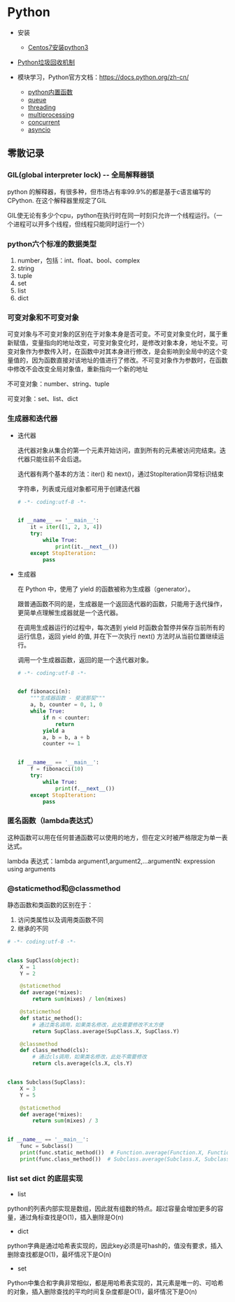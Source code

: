 # Python

+ 安装
  + [Centos7安装python3](Centos7安装python3.md)

+ [Python垃圾回收机制](Python垃圾回收机制.md)

+ 模块学习，Python官方文档：https://docs.python.org/zh-cn/
  + [python内置函数](python内置函数.md)
  + [queue](queue.md)
  + [threading](threading.md)
  + [multiprocessing](multiprocessing.md)
  + [concurrent](concurrent.md)
  + [asyncio](asyncio.md)

## 零散记录

### GIL(global interpreter lock) -- 全局解释器锁

python 的解释器，有很多种，但市场占有率99.9%的都是基于c语言编写的CPython.  在这个解释器里规定了GIL

GIL使无论有多少个cpu，python在执行时在同一时刻只允许一个线程运行。（一个进程可以开多个线程，但线程只能同时运行一个）

### python六个标准的数据类型

1. number，包括：int、float、bool、complex
2. string
3. tuple
4. set
5. list
6. dict
  
### 可变对象和不可变对象

可变对象与不可变对象的区别在于对象本身是否可变。不可变对象变化时，属于重新赋值，变量指向的地址改变，可变对象变化时，是修改对象本身，地址不变。可变对象作为参数传入时，在函数中对其本身进行修改，是会影响到全局中的这个变量值的，因为函数直接对该地址的值进行了修改。不可变对象作为参数时，在函数中修改不会改变全局对象值，重新指向一个新的地址

不可变对象：number、string、tuple

可变对象：set、list、dict

### 生成器和迭代器

+ 迭代器

  迭代器对象从集合的第一个元素开始访问，直到所有的元素被访问完结束。迭代器只能往前不会后退。

  迭代器有两个基本的方法：iter() 和 next()，通过StopIteration异常标识结束

  字符串，列表或元组对象都可用于创建迭代器

  ```python
  # -*- coding:utf-8 -*-


  if __name__ == '__main__':
      it = iter([1, 2, 3, 4])
      try:
          while True:
              print(it.__next__())
      except StopIteration:
          pass

  ```

+ 生成器

  在 Python 中，使用了 yield 的函数被称为生成器（generator）。

  跟普通函数不同的是，生成器是一个返回迭代器的函数，只能用于迭代操作，更简单点理解生成器就是一个迭代器。

  在调用生成器运行的过程中，每次遇到 yield 时函数会暂停并保存当前所有的运行信息，返回 yield 的值, 并在下一次执行 next() 方法时从当前位置继续运行。

  调用一个生成器函数，返回的是一个迭代器对象。

  ```python
  # -*- coding:utf-8 -*-


  def fibonacci(n):
      """生成器函数 - 斐波那契"""
      a, b, counter = 0, 1, 0
      while True:
          if n < counter:
              return
          yield a
          a, b = b, a + b
          counter += 1


  if __name__ == '__main__':
      f = fibonacci(10)
      try:
          while True:
              print(f.__next__())
      except StopIteration:
          pass
  ```

### 匿名函数（lambda表达式）

这种函数可以用在任何普通函数可以使用的地方，但在定义时被严格限定为单一表达式。

lambda 表达式：lambda argument1,argument2,...argumentN: expression using arguments

### @staticmethod和@classmethod

静态函数和类函数的区别在于：

1. 访问类属性以及调用类函数不同
2. 继承的不同

```python
# -*- coding:utf-8 -*-


class SupClass(object):
    X = 1
    Y = 2

    @staticmethod
    def average(*mixes):
        return sum(mixes) / len(mixes)

    @staticmethod
    def static_method():
        # 通过类名调用，如果类名修改，此处需要修改不太方便
        return SupClass.average(SupClass.X, SupClass.Y)

    @classmethod
    def class_method(cls):
        # 通过cls调用，如果类名修改，此处不需要修改
        return cls.average(cls.X, cls.Y)


class Subclass(SupClass):
    X = 3
    Y = 5

    @staticmethod
    def average(*mixes):
        return sum(mixes) / 3


if __name__ == '__main__':
    func = Subclass()
    print(func.static_method())  # Function.average(Function.X, Function.Y) = 1.5
    print(func.class_method())  # Subclass.average(Subclass.X, Subclass.Y) = 2.66666666666

```

### list set dict 的底层实现

+ list

python的列表内部实现是数组，因此就有组数的特点。超过容量会增加更多的容量，通过角标查找是O(1)，插入删除是O(n)

+ dict

python字典是通过哈希表实现的，因此key必须是可hash的，值没有要求，插入删除查找都是O(1)，最坏情况下是O(n)

+ set

Python中集合和字典非常相似，都是用哈希表实现的，其元素是唯一的、可哈希的对象，插入删除查找的平均时间复杂度都是O(1)，最坏情况下是O(n)
